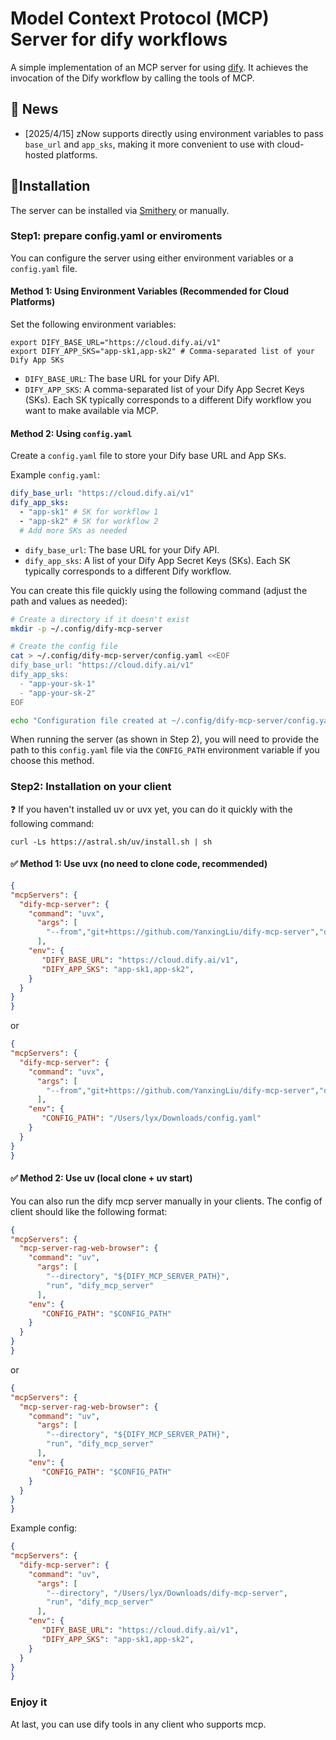# Model Context Protocol (MCP) Server for dify workflows
A simple implementation of an MCP server for using [dify](https://github.com/langgenius/dify). It achieves the invocation of the Dify workflow by calling the tools of MCP.
## 📰 News
* [2025/4/15] zNow supports directly using environment variables to pass `base_url` and `app_sks`, making it more convenient to use with cloud-hosted platforms.


## 🔨Installation
The server can be installed via [Smithery](https://smithery.ai/server/dify-mcp-server) or manually. 

### Step1: prepare config.yaml or enviroments
You can configure the server using either environment variables or a `config.yaml` file.

#### Method 1: Using Environment Variables (Recommended for Cloud Platforms)

Set the following environment variables:

```shell
export DIFY_BASE_URL="https://cloud.dify.ai/v1"
export DIFY_APP_SKS="app-sk1,app-sk2" # Comma-separated list of your Dify App SKs
```

*   `DIFY_BASE_URL`: The base URL for your Dify API.
*   `DIFY_APP_SKS`: A comma-separated list of your Dify App Secret Keys (SKs). Each SK typically corresponds to a different Dify workflow you want to make available via MCP.

#### Method 2: Using `config.yaml`

Create a `config.yaml` file to store your Dify base URL and App SKs.

Example `config.yaml`:

```yaml
dify_base_url: "https://cloud.dify.ai/v1"
dify_app_sks:
  - "app-sk1" # SK for workflow 1
  - "app-sk2" # SK for workflow 2
  # Add more SKs as needed
```

*   `dify_base_url`: The base URL for your Dify API.
*   `dify_app_sks`: A list of your Dify App Secret Keys (SKs). Each SK typically corresponds to a different Dify workflow.

You can create this file quickly using the following command (adjust the path and values as needed):

```bash
# Create a directory if it doesn't exist
mkdir -p ~/.config/dify-mcp-server

# Create the config file
cat > ~/.config/dify-mcp-server/config.yaml <<EOF
dify_base_url: "https://cloud.dify.ai/v1"
dify_app_sks:
  - "app-your-sk-1"
  - "app-your-sk-2"
EOF

echo "Configuration file created at ~/.config/dify-mcp-server/config.yaml"
```

When running the server (as shown in Step 2), you will need to provide the path to this `config.yaml` file via the `CONFIG_PATH` environment variable if you choose this method.

### Step2: Installation on your client
❓ If you haven't installed uv or uvx yet, you can do it quickly with the following command:
```
curl -Ls https://astral.sh/uv/install.sh | sh
```

#### ✅ Method 1: Use uvx (no need to clone code, recommended)

```json
{
"mcpServers": {
  "dify-mcp-server": {
    "command": "uvx",
      "args": [
        "--from","git+https://github.com/YanxingLiu/dify-mcp-server","dify_mcp_server"
      ],
    "env": {
       "DIFY_BASE_URL": "https://cloud.dify.ai/v1",
       "DIFY_APP_SKS": "app-sk1,app-sk2",
    }
  }
}
}
```
or
```json
{
"mcpServers": {
  "dify-mcp-server": {
    "command": "uvx",
      "args": [
        "--from","git+https://github.com/YanxingLiu/dify-mcp-server","dify_mcp_server"
      ],
    "env": {
       "CONFIG_PATH": "/Users/lyx/Downloads/config.yaml"
    }
  }
}
}
```

#### ✅ Method 2: Use uv (local clone + uv start)

You can also run the dify mcp server manually in your clients. The config of client should like the following format:
```json
{
"mcpServers": {
  "mcp-server-rag-web-browser": {
    "command": "uv",
      "args": [
        "--directory", "${DIFY_MCP_SERVER_PATH}",
        "run", "dify_mcp_server"
      ],
    "env": {
       "CONFIG_PATH": "$CONFIG_PATH"
    }
  }
}
}
```
or 
```json
{
"mcpServers": {
  "mcp-server-rag-web-browser": {
    "command": "uv",
      "args": [
        "--directory", "${DIFY_MCP_SERVER_PATH}",
        "run", "dify_mcp_server"
      ],
    "env": {
       "CONFIG_PATH": "$CONFIG_PATH"
    }
  }
}
}
```
Example config:
```json
{
"mcpServers": {
  "dify-mcp-server": {
    "command": "uv",
      "args": [
        "--directory", "/Users/lyx/Downloads/dify-mcp-server",
        "run", "dify_mcp_server"
      ],
    "env": {
       "DIFY_BASE_URL": "https://cloud.dify.ai/v1",
       "DIFY_APP_SKS": "app-sk1,app-sk2",
    }
  }
}
}
```
### Enjoy it
At last, you can use dify tools in any client who supports mcp.
